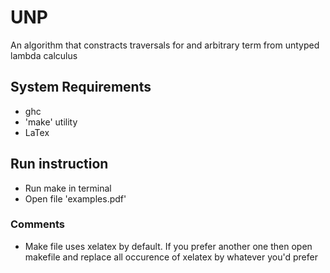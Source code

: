 # UNP

An algorithm that constracts traversals for and arbitrary term from untyped lambda calculus

## System Requirements
* ghc
* 'make' utility
* LaTex

## Run instruction
* Run make in terminal
* Open file 'examples.pdf'

### Comments
* Make file uses xelatex by default. If you prefer another one then open makefile and replace all occurence of xelatex by whatever you'd prefer